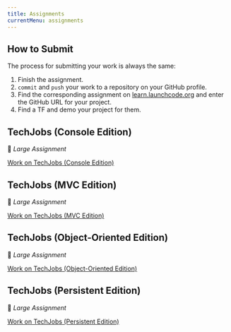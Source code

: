 ```yaml
---
title: Assignments
currentMenu: assignments
---
```


## How to Submit

The process for submitting your work is always the same:

1. Finish the assignment.
2. `commit` and `push` your work to a repository on your GitHub profile.
3. Find the corresponding assignment on [learn.launchcode.org](https://learn.launchcode.org) and enter the GitHub URL for your project.
4. Find a TF and demo your project for them.

## TechJobs (Console Edition)

🐘 *Large Assignment*

[Work on TechJobs (Console Edition)](techjobs-console/)

## TechJobs (MVC Edition)

🐘 *Large Assignment*

[Work on TechJobs (MVC Edition)](techjobs-mvc/)

## TechJobs (Object-Oriented Edition)

🐘 *Large Assignment*

[Work on TechJobs (Object-Oriented Edition)](techjobs-oo/)

## TechJobs (Persistent Edition)

🐘 *Large Assignment*

[Work on TechJobs (Persistent Edition)](techjobs-persistent/)
